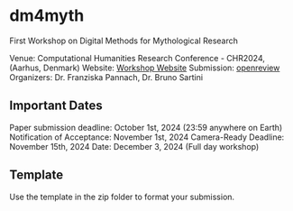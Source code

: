 # dm4myth
First Workshop on Digital Methods for Mythological Research

Venue: Computational Humanities Research Conference  - CHR2024, (Aarhus, Denmark)
Website: [Workshop Website](https://dm4myth.github.io/)
Submission: [openreview](https://openreview.net/group?id=computational-humanities-research.org/CHR/2024/Workshop/dm4myth#tab-recent-activity)
Organizers: Dr. Franziska Pannach, Dr. Bruno Sartini

## Important Dates
Paper submission deadline: October 1st, 2024 (23:59 anywhere on Earth)
Notification of Acceptance: November 1st, 2024
Camera-Ready Deadline: November 15th, 2024
Date: December 3, 2024 (Full day workshop)


## Template 
Use the template in the zip folder to format your submission. 
